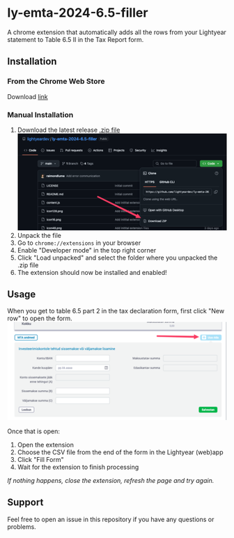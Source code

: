 # ly-emta-2024-6.5-filler

A chrome extension that automatically adds all the rows from your Lightyear statement to Table 6.5 II in the Tax Report form.

## Installation

### From the Chrome Web Store

Download [link](https://chromewebstore.google.com/detail/emta-2024-tax-report-65-f/gglidgedbjadpgojkpgpkdneldniiocp)

### Manual Installation

1. Download the latest release [.zip file](https://github.com/lightyeardev/ly-emta-2024-6.5-filler/archive/refs/heads/main.zip)
   ![Screenshot showing install location](screenshots/zip_download.png)
2. Unpack the file
3. Go to `chrome://extensions` in your browser
4. Enable "Developer mode" in the top right corner
5. Click "Load unpacked" and select the folder where you unpacked the .zip file
6. The extension should now be installed and enabled!

## Usage

When you get to table 6.5 part 2 in the tax declaration form, first click "New row" to open the form.
![alt text](screenshots/new_row_form.png)

Once that is open:

1. Open the extension
2. Choose the CSV file from the end of the form in the Lightyear (web)app
3. Click "Fill Form"
4. Wait for the extension to finish processing

_If nothing happens, close the extension, refresh the page and try again._

## Support

Feel free to open an issue in this repository if you have any questions or problems.
